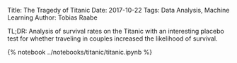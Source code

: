 Title: The Tragedy of Titanic
Date: 2017-10-22
Tags: Data Analysis, Machine Learning
Author: Tobias Raabe

TL;DR: Analysis of survival rates on the Titanic with an interesting placebo
test for whether traveling in couples increased the likelihood of survival.

{% notebook ../notebooks/titanic/titanic.ipynb %}

